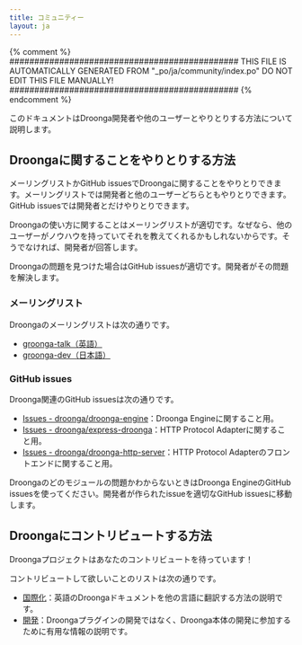 ```yaml
---
title: コミュニティー
layout: ja
---
```


{% comment %}
##############################################
  THIS FILE IS AUTOMATICALLY GENERATED FROM
  "_po/ja/community/index.po"
  DO NOT EDIT THIS FILE MANUALLY!
##############################################
{% endcomment %}


このドキュメントはDroonga開発者や他のユーザーとやりとりする方法について説明します。

## Droongaに関することをやりとりする方法

メーリングリストかGitHub issuesでDroongaに関することをやりとりできます。メーリングリストでは開発者と他のユーザーどちらともやりとりできます。GitHub issuesでは開発者とだけやりとりできます。

Droongaの使い方に関することはメーリングリストが適切です。なぜなら、他のユーザーがノウハウを持っていてそれを教えてくれるかもしれないからです。そうでなければ、開発者が回答します。

Droongaの問題を見つけた場合はGitHub issuesが適切です。開発者がその問題を解決します。

### メーリングリスト

Droongaのメーリングリストは次の通りです。

 * [groonga-talk（英語）](https://lists.sourceforge.net/lists/listinfo/groonga-talk)
 * [groonga-dev（日本語）](http://lists.sourceforge.jp/mailman/listinfo/groonga-dev)

### GitHub issues

Droonga関連のGitHub issuesは次の通りです。

 * [Issues - droonga/droonga-engine](https://github.com/droonga/droonga-engine/issues)：Droonga Engineに関すること用。
 * [Issues - droonga/express-droonga](https://github.com/droonga/express-droonga/issues)：HTTP Protocol Adapterに関すること用。
 * [Issues - droonga/droonga-http-server](https://github.com/droonga/droonga-http-server/issues)：HTTP Protocol Adapterのフロントエンドに関すること用。

Droongaのどのモジュールの問題かわからないときはDroonga EngineのGitHub issuesを使ってください。開発者が作られたissueを適切なGitHub issuesに移動します。

## Droongaにコントリビュートする方法

Droongaプロジェクトはあなたのコントリビュートを待っています！

コントリビュートして欲しいことのリストは次の通りです。

 * [国際化](contribution/i18n/)：英語のDroongaドキュメントを他の言語に翻訳する方法の説明です。
 * [開発](contribution/development/)：Droongaプラグインの開発ではなく、Droonga本体の開発に参加するために有用な情報の説明です。
